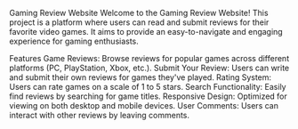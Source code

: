 Gaming Review Website
Welcome to the Gaming Review Website! This project is a platform where users can read and submit reviews for their favorite video games. It aims to provide an easy-to-navigate and engaging experience for gaming enthusiasts.

Features
Game Reviews: Browse reviews for popular games across different platforms (PC, PlayStation, Xbox, etc.).
Submit Your Review: Users can write and submit their own reviews for games they've played.
Rating System: Users can rate games on a scale of 1 to 5 stars.
Search Functionality: Easily find reviews by searching for game titles.
Responsive Design: Optimized for viewing on both desktop and mobile devices.
User Comments: Users can interact with other reviews by leaving comments.

